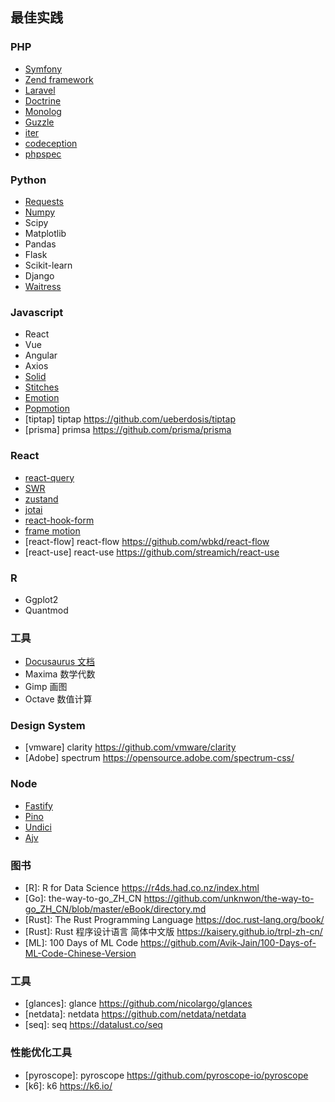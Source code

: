 ## 最佳实践

### PHP

- [Symfony](http://symfony.com)
- [Zend framework](https://framework.zend.com)
- [Laravel](https://github.com/illuminate)
- [Doctrine](https://www.doctrine-project.org/index.html)
- [Monolog](https://github.com/Seldaek/monolog)
- [Guzzle](http://docs.guzzlephp.org/en/stable/)
- [iter](https://github.com/nikic/iter)
- [codeception](https://codeception.com/quickstart)
- [phpspec](http://www.phpspec.net/en/stable/)


### Python

- [Requests](https://2.python-requests.org//en/master)
- [Numpy](https://www.numpy.org)
- Scipy
- Matplotlib
- Pandas
- Flask
- Scikit-learn
- Django
- [Waitress](https://docs.pylonsproject.org/projects/waitress/en/latest/)


### Javascript

- React
- Vue
- Angular
- Axios
- [Solid](https://www.solidjs.com/)
- [Stitches](https://stitches.dev/)
- [Emotion](https://emotion.sh/docs/introduction)
- [Popmotion](https://popmotion.io/)
- [tiptap] tiptap https://github.com/ueberdosis/tiptap
- [prisma] primsa https://github.com/prisma/prisma

### React

- [react-query](https://github.com/tannerlinsley/react-query)
- [SWR](https://github.com/vercel/swr)
- [zustand](https://github.com/pmndrs/zustand)
- [jotai](https://github.com/pmndrs/jotai)
- [react-hook-form](https://github.com/react-hook-form/react-hook-form)
- [frame motion](https://github.com/framer/motion)
- [react-flow] react-flow https://github.com/wbkd/react-flow
- [react-use] react-use https://github.com/streamich/react-use

### R

- Ggplot2
- Quantmod

### 工具

- [Docusaurus  文档](https://github.com/facebook/Docusaurus)
- Maxima  数学代数
- Gimp  画图
- Octave 数值计算

### Design System

- [vmware] clarity https://github.com/vmware/clarity
- [Adobe] spectrum  https://opensource.adobe.com/spectrum-css/


### Node

- [Fastify](https://www.fastify.io/)
- [Pino](https://getpino.io/#/)
- [Undici](https://github.com/nodejs/undici)
- [Ajv](https://ajv.js.org/)


### 图书

- [R]: R for Data Science  https://r4ds.had.co.nz/index.html
- [Go]: the-way-to-go_ZH_CN  https://github.com/unknwon/the-way-to-go_ZH_CN/blob/master/eBook/directory.md
- [Rust]: The Rust Programming Language https://doc.rust-lang.org/book/
- [Rust]: Rust 程序设计语言 简体中文版 https://kaisery.github.io/trpl-zh-cn/
- [ML]: 100 Days of ML Code https://github.com/Avik-Jain/100-Days-of-ML-Code-Chinese-Version

### 工具

- [glances]: glance https://github.com/nicolargo/glances
- [netdata]: netdata https://github.com/netdata/netdata
- [seq]: seq https://datalust.co/seq

### 性能优化工具

- [pyroscope]: pyroscope https://github.com/pyroscope-io/pyroscope
- [k6]: k6 https://k6.io/
